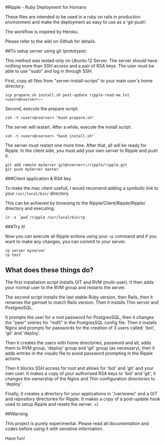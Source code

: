 #Ripple - Ruby Deployment for Humans

These files are intended to be used in a ruby on rails in production environment and make the deployment as easy to use as a 'git-push'.

The workflow is inspired by Heroku.

Please refer to the wiki on Github for details.

##To setup server using git (prototype):

This method was tested only on Ubuntu 12 Server.
The server should have nothing more than SSH access and a pair of RSA keys.
The user must be able to use "sudo" and log in through SSH.

First, copy all files from "server-install-scrips" to your main user's home directory:

    scp prepare.sh install.sh post-update ripple-read-me.txt <user>@<server>:~

Second, execute the prepare script:

    ssh -t <user>@<server> "bash prepare.sh"

The server will restart. After a while, execute the install script:

    ssh -t <user>@<server> "bash install.sh"

The server must restart one more time. After that, all will be ready for Ripple. In the client side, you must add your own server to Ripple and push it.

    git add remote myServer git@<server>:/ripple/ripple.git
    git push myServer master

###Client application & RSA key

To make the mac client usefull, I would recomend adding a symbolic link to your `/usr/local/bin/` directory.

This can be achieved by browsing to the Ripple/Client/Ripple/Ripple/ directory and executing:

    ln -s `pwd`/ripple /usr/local/bin/rp

###Try it!

Now you can execute all Ripple actions using your `rp` command and if you want to make any changes, you can commit to your server.

    rp server myserver
    rp test

## What does these things do?

The first installation script installs GIT and RVM (multi-user). It then adds your normal user to the RVM group and restarts the server.

The second script installs the last stable Ruby version, then Rails, then it renames the gemset to match Rails version. Then it installs Thin server and PostgresSQL.

It prompts the user for a root password for PostgresSQL, then it changes the "peer" entries for "md5" in the PostgresSQL config file. Then it installs Nginx and prompts for passwords for the creation of 3 users called: 'bot', 'git' and 'deploy'.

Then it creates the users with home directories, password and all, adds them to RVM group, 'deploy' group and 'git' group (as necessary), then it adds entries in the visudo file to avoid password prompting in the Ripple actions.

Then it blocks SSH access for root and allows for 'bot' and 'git' and your own user. It makes a copy of your authorised RSA keys to 'bot' and 'git', it changes the ownership of the Nginx and Thin configuration directories to 'deploy'.

Finally, it creates a directory for your applications in '/var/www/' and a GIT and repository directories for Ripple. It makes a copy of a post-update hook used to setup Ripple and resets the server. =)

##Warning

This project is purely experimental. Please read all documentation and codes before using it with sensitive information.

Have fun!